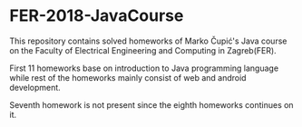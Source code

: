 # FER-2018-JavaCourse

This repository contains solved homeworks of Marko Čupić's Java course on the Faculty of Electrical Engineering and Computing in Zagreb(FER).

First 11 homeworks base on introduction to Java programming language while rest of the homeworks mainly consist of web and android development.

Seventh homework is not present since the eighth homeworks continues on it.
